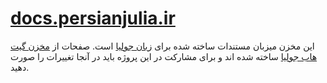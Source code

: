# [docs.persianjulia.ir][julia-docs]

این مخزن میزبان مستندات ساخته شده برای [زبان جولیا][julia-web] است.
صفحات از [مخزن گیت هاب جولیا][julia-gh] ساخته شده اند
و برای مشارکت در این پروژه باید در آنجا تغییرات را صورت دهید.

[julia-docs]:  https://docs.juliapersian.ir
[julia-web]: https://juliapersian.ir/
[julia-gh]: https://github.com/juliapersian/julia
